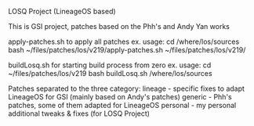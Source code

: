 LOSQ Project (LineageOS based)


This is GSI project, patches based on the Phh's and Andy Yan works

apply-patches.sh to apply all patches
	ex. usage:
	cd /where/los/sources
	bash ~/files/patches/los/v219/apply-patches.sh ~/files/patches/los/v219/

buildLosq.sh for starting build process from zero
	ex. usage:
	cd ~/files/patches/los/v219
	bash buildLosq.sh /where/los/sources

Patches separated to the three category:
lineage - specific fixes to adapt LineageOS for GSI (mainly based on Andy's patches)
generic - Phh's patches, some of them adapted for LineageOS
personal - my personal additional tweaks & fixes (for LOSQ Project)
